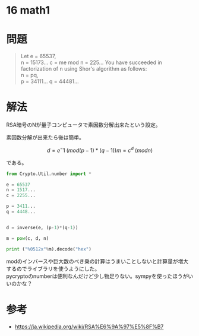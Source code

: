 # 16 math1

# 問題

> Let
>  e = 65537,  
>  n = 15173...
>  c = me mod n = 225...
>You have succeeded in factorization of n using Shor's algorithm as follows:  
>  n = pq,  
>  p = 34111...
>  q = 44481...

# 解法

RSA暗号のNが量子コンピュータで素因数分解出来たという設定。

素因数分解が出来たら後は簡単。

$$
d = e^-1 \;(mod (p-1)*(q-1))  
m = c^d \;(mod n)
$$

である。

<script src="https://gist.github.com/vintersnow/6dd6a38984554365149c1ffa962ea8a1.js"></script>

```python
from Crypto.Util.number import *

e = 65537
n = 1517...
c = 2255...

p = 3411...
q = 4448...


d = inverse(e, (p-1)*(q-1))

m = pow(c, d, n)

print ("%0512x"%m).decode("hex")
```

modのインバースや巨大数のべき乗の計算はうまいことしないと計算量が増大するのでライブラリを使うようにした。  
pycryptoのnumberは便利なんだけど少し物足りない。sympyを使ったほうがいいのかな？

# 参考

+ https://ja.wikipedia.org/wiki/RSA%E6%9A%97%E5%8F%B7 
